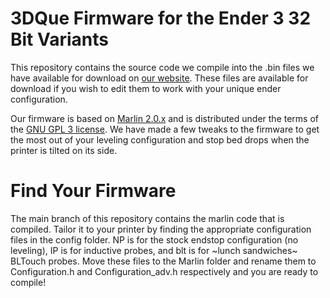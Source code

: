 # 3DQue Firmware for the Ender 3 32 Bit Variants

This repository contains the source code we compile into the .bin files we have available for download on [our website](3dque.com). These files are available for download if you wish to edit them to work with your unique ender configuration.

Our firmware is based on [Marlin 2.0.x](https://github.com/MarlinFirmware/Marlin/) and is distributed under the terms of the [GNU GPL 3 license](LICENSE). We have made a few tweaks to the firmware to get the most out of your leveling configuration and stop bed drops when the printer is tilted on its side.

# Find Your Firmware

The main branch of this repository contains the marlin code that is compiled. Tailor it to your printer by finding the appropriate configuration files in the config folder. NP is for the stock endstop configuration (no leveling), IP is for inductive probes, and blt is for ~lunch sandwiches~ BLTouch probes. Move these files to the Marlin folder and rename them to Configuration.h and Configuration_adv.h respectively and you are ready to compile! 